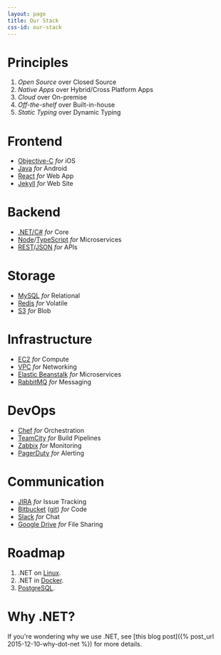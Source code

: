 ```yaml
---
layout: page
title: Our Stack
css-id: our-stack
---
```

# Principles

1. _Open Source_ over Closed Source
2. _Native Apps_ over Hybrid/Cross Platform Apps
3. _Cloud_ over On-premise
4. _Off-the-shelf_ over Built-in-house
5. _Static Typing_ over Dynamic Typing

# Frontend

* [Objective-C](https://developer.apple.com/library/mac/documentation/Cocoa/Conceptual/ProgrammingWithObjectiveC/Introduction/Introduction.html) _for_ iOS
* [Java](https://www.oracle.com/java/index.html) _for_ Android
* [React](https://facebook.github.io/react/) _for_ Web App
* [Jekyll](http://jekyllrb.com/) _for_ Web Site

# Backend

* [.NET/C#](https://get.asp.net) _for_ Core
* [Node](https://nodejs.org/)/[TypeScript](http://www.typescriptlang.org/) _for_ Microservices
* [REST](https://en.wikipedia.org/wiki/Representational_state_transfer)/[JSON](https://en.wikipedia.org/wiki/JSON) _for_ APIs

# Storage

* [MySQL](https://www.mysql.com/) _for_ Relational
* [Redis](http://redis.io) _for_ Volatile
* [S3](https://aws.amazon.com/s3/) _for_ Blob

# Infrastructure

* [EC2](https://aws.amazon.com/ec2/) _for_ Compute
* [VPC](https://aws.amazon.com/vpc/) _for_ Networking
* [Elastic Beanstalk](https://aws.amazon.com/elasticbeanstalk/) _for_ Microservices
* [RabbitMQ](https://www.rabbitmq.com/) _for_ Messaging

# DevOps

* [Chef](https://chef.io) _for_ Orchestration
* [TeamCity](https://www.jetbrains.com/teamcity/) _for_ Build Pipelines
* [Zabbix](http://www.zabbix.com/) _for_ Monitoring
* [PagerDuty](https://www.pagerduty.com/) _for_ Alerting

# Communication

* [JIRA](https://www.atlassian.com/software/jira) _for_ Issue Tracking
* [Bitbucket](https://bitbucket.com) ([git](https://git-scm.com/)) _for_ Code
* [Slack](https://slack.com) _for_ Chat
* [Google Drive](https://www.google.com/drive/) _for_ File Sharing

<a id="roadmap"></a>

# Roadmap

1. .NET on [Linux](http://www.linuxfoundation.org/).
2. .NET in [Docker](https://docker.io).
3. [PostgreSQL](http://www.postgresql.org/).

# Why .NET?

If you're wondering why we use .NET, see [this blog post]({% post_url 2015-12-10-why-dot-net %}) for more details.
